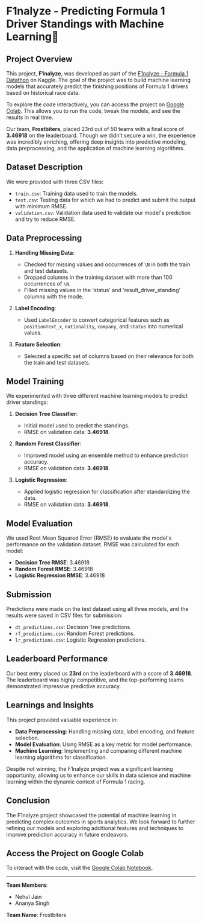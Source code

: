 # F1nalyze - Predicting Formula 1 Driver Standings with Machine Learning🚀

## Project Overview

This project, **F1nalyze**, was developed as part of the [F1nalyze - Formula 1 Datathon](https://www.kaggle.com/competitions/f1nalyze-datathon-ieeecsmuj/overview) on Kaggle. The goal of the project was to build machine learning models that accurately predict the finishing positions of Formula 1 drivers based on historical race data.

To explore the code interactively, you can access the project on [Google Colab](https://colab.research.google.com/drive/16dQWIdir3W_m-Wpw0i0w-ioV8ADJCcD9?usp=sharing). This allows you to run the code, tweak the models, and see the results in real time.

Our team, **Frostbiters**, placed 23rd out of 50 teams with a final score of **3.46918** on the leaderboard. Though we didn’t secure a win, the experience was incredibly enriching, offering deep insights into predictive modeling, data preprocessing, and the application of machine learning algorithms.

## Dataset Description

We were provided with three CSV files:
- `train.csv`: Training data used to train the models.
- `test.csv`: Testing data for which we had to predict and submit the output with minimum RMSE.
- `validation.csv`: Validation data used to validate our model's prediction and try to reduce RMSE.

## Data Preprocessing

1. **Handling Missing Data**: 
   - Checked for missing values and occurrences of `\N` in both the train and test datasets.
   - Dropped columns in the training dataset with more than 100 occurrences of `\N`.
   - Filled missing values in the 'status' and 'result_driver_standing' columns with the mode.

2. **Label Encoding**:
   - Used `LabelEncoder` to convert categorical features such as `positionText_x`, `nationality`, `company`, and `status` into numerical values.

3. **Feature Selection**:
   - Selected a specific set of columns based on their relevance for both the train and test datasets.

## Model Training

We experimented with three different machine learning models to predict driver standings:

1. **Decision Tree Classifier**:
   - Initial model used to predict the standings.
   - RMSE on validation data: **3.46918**.

2. **Random Forest Classifier**:
   - Improved model using an ensemble method to enhance prediction accuracy.
   - RMSE on validation data: **3.46918**.

3. **Logistic Regression**:
   - Applied logistic regression for classification after standardizing the data.
   - RMSE on validation data: **3.46918**.

## Model Evaluation

We used Root Mean Squared Error (RMSE) to evaluate the model's performance on the validation dataset. RMSE was calculated for each model:

- **Decision Tree RMSE**: 3.46918
- **Random Forest RMSE**: 3.46918
- **Logistic Regression RMSE**: 3.46918

## Submission

Predictions were made on the test dataset using all three models, and the results were saved in CSV files for submission:

- `dt_predictions.csv`: Decision Tree predictions.
- `rf_predictions.csv`: Random Forest predictions.
- `lr_predictions.csv`: Logistic Regression predictions.

## Leaderboard Performance

Our best entry placed us **23rd** on the leaderboard with a score of **3.46918**. The leaderboard was highly competitive, and the top-performing teams demonstrated impressive predictive accuracy.

## Learnings and Insights

This project provided valuable experience in:

- **Data Preprocessing**: Handling missing data, label encoding, and feature selection.
- **Model Evaluation**: Using RMSE as a key metric for model performance.
- **Machine Learning**: Implementing and comparing different machine learning algorithms for classification.

Despite not winning, the F1nalyze project was a significant learning opportunity, allowing us to enhance our skills in data science and machine learning within the dynamic context of Formula 1 racing.

## Conclusion

The F1nalyze project showcased the potential of machine learning in predicting complex outcomes in sports analytics. We look forward to further refining our models and exploring additional features and techniques to improve prediction accuracy in future endeavors.

## Access the Project on Google Colab

To interact with the code, visit the [Google Colab Notebook](https://colab.research.google.com/drive/16dQWIdir3W_m-Wpw0i0w-ioV8ADJCcD9?usp=sharing).

---

**Team Members**: 
- Nehul Jain
- Ananya Singh

**Team Name**: Frostbiters
